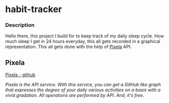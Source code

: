 # habit-tracker

### Description

Hello there, this project I build for to keep track of my daily sleep cycle. How much sleep I get in 24 hours everyday, this all gets recorded in a graphical representation.
This all gets done with the help of [Pixela](https://pixe.la/) API.

Pixela
---
[Pixela - github](https://github.com/a-know/Pixela)

_Pixela is the API service. With this service, you can get a GitHub like graph that expresses the degree of your daily various activities on a basis with a vivid gradation. All operations are performed by API. And, it's free._

